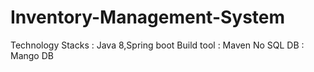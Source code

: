 # Inventory-Management-System
Technology Stacks : Java 8,Spring boot
Build tool : Maven
No SQL DB : Mango DB
